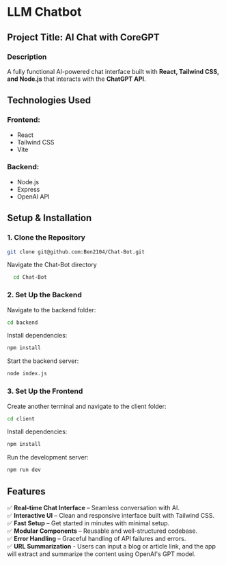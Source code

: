 # LLM Chatbot

## **Project Title: AI Chat with CoreGPT**  

### **Description**  
A fully functional AI-powered chat interface built with **React, Tailwind CSS, and Node.js** that interacts with the **ChatGPT API**.


## **Technologies Used**  

### **Frontend:**  
- React  
- Tailwind CSS  
- Vite  

### **Backend:**  
- Node.js  
- Express  
- OpenAI API  
  

## **Setup & Installation**  

### **1. Clone the Repository**  

```bash
git clone git@github.com:Ben2104/Chat-Bot.git
```
Navigate the Chat-Bot directory
```bash
  cd Chat-Bot
```

### **2. Set Up the Backend**  

Navigate to the backend folder:  

```bash
cd backend
```

Install dependencies:  

```bash
npm install
```

Start the backend server:  

```bash
node index.js
```

### **3. Set Up the Frontend**  
Create another terminal and navigate to the client folder:  

```bash
cd client
```

Install dependencies:  

```bash
npm install
```

Run the development server:  

```bash
npm run dev
```


## **Features**  

✅ **Real-time Chat Interface** – Seamless conversation with AI.  
✅ **Interactive UI** – Clean and responsive interface built with Tailwind CSS.  
✅ **Fast Setup** – Get started in minutes with minimal setup.  
✅ **Modular Components** – Reusable and well-structured codebase.  
✅ **Error Handling** – Graceful handling of API failures and errors.  
✅ **URL Summarization** - Users can input a blog or article link, and the app will extract and summarize the content using OpenAI's GPT model.

